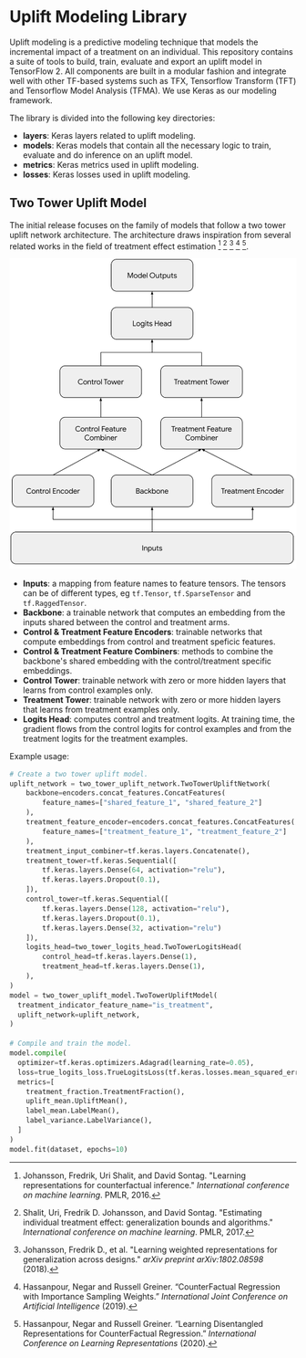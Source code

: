# Uplift Modeling Library

Uplift modeling is a predictive modeling technique that models the incremental
impact of a treatment on an individual. This repository contains a suite of
tools to build, train, evaluate and export an uplift model in TensorFlow 2. All
components are built in a modular fashion and integrate well with other TF-based
systems such as TFX, Tensorflow Transform (TFT) and Tensorflow Model Analysis
(TFMA). We use Keras as our modeling framework.

The library is divided into the following key directories:

-   **layers**: Keras layers related to uplift modeling.
-   **models**: Keras models that contain all the necessary logic to train,
    evaluate and do inference on an uplift model.
-   **metrics**: Keras metrics used in uplift modeling.
-   **losses**: Keras losses used in uplift modeling.

## Two Tower Uplift Model
The initial release focuses on the family of models that follow a two tower
uplift network architecture. The architecture draws inspiration from several
related works in the field of treatment effect estimation [^1] [^2] [^3] [^4]
[^5].



<img src="two_tower_uplift_network_architecture.svg" width="600"/>

- **Inputs**: a mapping from feature names to feature tensors. The tensors can
be of different types, eg `tf.Tensor`, `tf.SparseTensor` and `tf.RaggedTensor`.
- **Backbone**: a trainable network that computes an embedding from the inputs
shared between the control and treatment arms.
- **Control & Treatment Feature Encoders**: trainable networks that compute
embeddings from control and treatment speficic features.
- **Control & Treatment Feature Combiners**: methods to combine the backbone's
shared embedding with the control/treatment specific embeddings.
- **Control Tower**: trainable network with zero or more hidden layers that
learns from control examples only.
- **Treatment Tower**: trainable network with zero or more hidden layers that
learns from treatment examples only.
- **Logits Head**: computes control and treatment logits. At training time, the
gradient flows from the control logits for control examples and from the
treatment logits for the treatment examples.

Example usage:

```python
# Create a two tower uplift model.
uplift_network = two_tower_uplift_network.TwoTowerUpliftNetwork(
    backbone=encoders.concat_features.ConcatFeatures(
        feature_names=["shared_feature_1", "shared_feature_2"]
    ),
    treatment_feature_encoder=encoders.concat_features.ConcatFeatures(
        feature_names=["treatment_feature_1", "treatment_feature_2"]
    ),
    treatment_input_combiner=tf.keras.layers.Concatenate(),
    treatment_tower=tf.keras.Sequential([
        tf.keras.layers.Dense(64, activation="relu"),
        tf.keras.layers.Dropout(0.1),
    ]),
    control_tower=tf.keras.Sequential([
        tf.keras.layers.Dense(128, activation="relu"),
        tf.keras.layers.Dropout(0.1),
        tf.keras.layers.Dense(32, activation="relu")
    ]),
    logits_head=two_tower_logits_head.TwoTowerLogitsHead(
        control_head=tf.keras.layers.Dense(1),
        treatment_head=tf.keras.layers.Dense(1),
    ),
)
model = two_tower_uplift_model.TwoTowerUpliftModel(
  treatment_indicator_feature_name="is_treatment",
  uplift_network=uplift_network,
)

# Compile and train the model.
model.compile(
  optimizer=tf.keras.optimizers.Adagrad(learning_rate=0.05),
  loss=true_logits_loss.TrueLogitsLoss(tf.keras.losses.mean_squared_error),
  metrics=[
    treatment_fraction.TreatmentFraction(),
    uplift_mean.UpliftMean(),
    label_mean.LabelMean(),
    label_variance.LabelVariance(),
  ]
)
model.fit(dataset, epochs=10)
```

[^1]: Johansson, Fredrik, Uri Shalit, and David Sontag. "Learning
    representations for counterfactual inference." *International conference
    on machine learning*. PMLR, 2016.
[^2]: Shalit, Uri, Fredrik D. Johansson, and David Sontag. "Estimating
    individual treatment effect: generalization bounds and algorithms."
    *International conference on machine learning*. PMLR, 2017.
[^3]: Johansson, Fredrik D., et al. "Learning weighted representations for
    generalization across designs." *arXiv preprint arXiv:1802.08598* (2018).
[^4]: Hassanpour, Negar and Russell Greiner. “CounterFactual Regression with
    Importance Sampling Weights.” *International Joint Conference on
    Artificial Intelligence* (2019).
[^5]: Hassanpour, Negar and Russell Greiner. “Learning Disentangled
    Representations for CounterFactual Regression.” *International Conference
    on Learning Representations* (2020).
